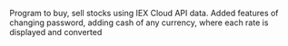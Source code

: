 Program to buy, sell stocks using IEX Cloud API data.
Added features of changing password, adding cash of any currency, where each rate is displayed and converted
